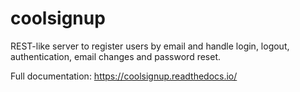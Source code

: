 # coolsignup
REST-like server to register users by email and handle login, logout, authentication, email changes and password reset.

Full documentation:
https://coolsignup.readthedocs.io/
